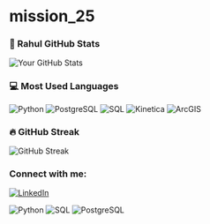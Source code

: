 # mission_25

### 🚀 Rahul GitHub Stats
![Your GitHub Stats](https://github-readme-stats.vercel.app/api?username=rahulkoley96&show_icons=true&theme=radical)

<!-- 
### 💻 Most Used Languages
![Top Languages](https://github-readme-stats.vercel.app/api/top-langs/?username=rahulkoley96&layout=compact&theme=radical)
 -->

### 💻 Most Used Languages
![Python](https://img.shields.io/badge/Python-40%25-blue)
![PostgreSQL](https://img.shields.io/badge/PostgreSQL-30%25-yellow)
![SQL](https://img.shields.io/badge/SQL-15%25-orange)
![Kinetica](https://img.shields.io/badge/Kinetica-15%25-pink)
![ArcGIS](https://img.shields.io/badge/ArcGIS-15%25-red)


### 🔥 GitHub Streak
![GitHub Streak](https://streak-stats.demolab.com/?user=rahulkoley96&theme=radical)


### Connect with me:
[![LinkedIn](https://img.shields.io/badge/LinkedIn-blue?style=for-the-badge&logo=linkedin)](https://www.linkedin.com/in/rahul-koley/)


![Python](https://img.shields.io/badge/Python-3776AB?style=for-the-badge&logo=python&logoColor=white)
![SQL](https://img.shields.io/badge/SQL-4479A1?style=for-the-badge&logo=sqlite&logoColor=white)
![PostgreSQL](https://img.shields.io/badge/PostgreSQL-316192?style=for-the-badge&logo=postgresql&logoColor=white)

